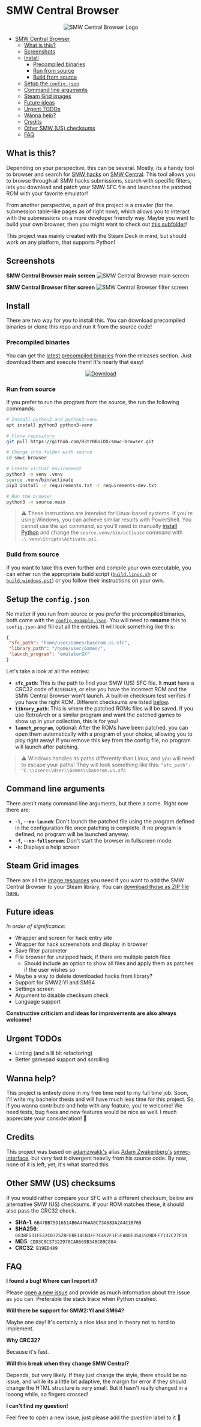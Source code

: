 # SMW Central Browser

<p align="center">
  <img src="media/images/logo.png" alt="SMW Central Browser Logo">
</p>

- [SMW Central Browser](#smw-central-browser)
  - [What is this?](#what-is-this)
  - [Screenshots](#screenshots)
  - [Install](#install)
    - [Precompiled binaries](#precompiled-binaries)
    - [Run from source](#run-from-source)
    - [Build from source](#build-from-source)
  - [Setup the `config.json`](#setup-the-configjson)
  - [Command line arguments](#command-line-arguments)
  - [Steam Grid images](#steam-grid-images)
  - [Future ideas](#future-ideas)
  - [Urgent TODOs](#urgent-todos)
  - [Wanna help?](#wanna-help)
  - [Credits](#credits)
  - [Other SMW (US) checksums](#other-smw-us-checksums)
  - [FAQ](#faq)

## What is this?

Depending on your perspective, this can be several. Mostly, its a handy tool to browser and search for [SMW hacks](https://www.smwcentral.net/?p=section&s=smwhacks) on [SMW Central](https://www.smwcentral.net/). This tool allows you to browse through all SMW hacks submissions, search with specific filters, lets you download and patch your SMW SFC file and launches the patched ROM with your favorite emulator!

From another perspective, a part of this project is a crawler (for the submession table-like pages as of right now), which allows you to interact with the submessions on a more developer friendly way. Maybe you want to build your own browser, then you might want to check out [this subfolder](source/smwc)!

This project was mainly created with the Steam Deck in mind, but should work on any platform, that supports Python!

## Screenshots

**SMW Central Browser main screen**
![SMW Central Browser main screen](.github/user/screen_main.png)

**SMW Central Browser filter screen**
![SMW Central Browser filter screen](.github/user/screen_filter.png)

## Install

There are two way for you to install this. You can download precompiled binaries or clone this repo and run it from the source code!

### Precompiled binaries

You can get the [latest precompiled binaries](https://github.com/R3tr0BoiDX/smwc-browser/releases/latest) from the releases section. Just download them and execute them! It's nearly that easy!

<p align="center">
  <a href="https://github.com/R3tr0BoiDX/smwc-browser/releases/latest">
    <img src=".github/user/download_button.png" alt="Download">
  </a>
</p>

### Run from source

If you prefer to run the program from the source, the run the following commands:

```bash
# Install python3 and python3-venv
apt install python3 python3-venv

# Clone repository
git pull https://github.com/R3tr0BoiDX/smwc-browser.git

# Change into folder with source
cd smwc-browser

# Create virtual environment
python3 -m venv .venv
source .venv/bin/activate
pip3 install -r requirements.txt -r requirements-dev.txt

# Run the browser
python3 -m source.main
```

> :warning: These instructions are intended for Linux-based systems. If you're using Windows, you can achieve similar results with PowerShell. You cannot use the `apt` command, so you'll need to manually [install Python](https://www.python.org/downloads/windows/) and change the `source.venv/bin/activate` command with `.\.venv\Scripts\Activate.ps1`.

### Build from source

If you want to take this even further and compile your own executable, you can either run the appropriate build script ([`build.linux.sh`](build.linux.sh) or [`build.windows.ps1`](build.windows.ps1)) or you follow their instructions on your own.

## Setup the `config.json`

No matter if you run from source or you prefer the precompiled binaries, both come with the [`config.example.json`](https://github.com/R3tr0BoiDX/smwc-browser/blob/master/config.example.json). You will need to **rename** this to `config.json` and fill out all the entries. It will look something like this:

```json
{
 "sfc_path": "home/user/Games/baserom.us.sfc",
 "library_path": "/home/user/Games/",
 "launch_program": "emulatorGX"
}
```

Let's take a look at all the entries:

- **`sfc_path`**: This is the path to find your SMW (US) SFC file. It **must** have a CRC32 code of `B19ED489`, or else you have the incorrect ROM and the SMW Central Browser won't launch. A built-in checksum test verifies if you have the right ROM. Different checksums are listed [below](#other-smw-us-checksums).
- **`library_path`**: This is where the patched ROMs files will be saved. If you use RetroArch or a similar program and want the patched games to show up in your collection, this is for you!
- **`launch_program`**, optional: After the ROMs have been patched, you can open them automatically with a program of your choice, allowing you to play right away! If you remove this key from the config file, no program will launch after patching.

> :warning: Windows handles its paths differently than Linux, and you will need to escape your paths! They will look something like this: `"sfc_path": "C:\\Users\\User\\Games\\baserom.us.sfc`

## Command line arguments

There aren't many command line arguments, but there a some. Right now there are:

- **`-l`, `--no-launch`**: Don't launch the patched file using the program defined in the configuration file once patching is complete. If no program is defined, no program will be launched anyway.
- **`-f`, `--no-fullscreen`**: Don't start the browser in fullscreen mode.
- **`-h`**: Displays a help screen

## Steam Grid images

There are all the [image resources](resources/steam-grid) you need if you want to add the SMW Central Browser to your Steam library. You can [download those as ZIP file here.](https://download-directory.github.io/?url=https%3A%2F%2Fgithub.com%2FR3tr0BoiDX%2Fsmwc-browser%2Ftree%2Fmaster%2Fresources%2Fsteam-grid)

## Future ideas

*In order of significance:*

- Wrapper and screen for hack entry site
- Wrapper for hack screenshots and display in browser
- Save filter parameter
- File browser for unzipped hack, if there are multiple patch files
  - Should include an option to show all files and apply them as patches if the user wishes so
- Maybe a way to delete downloaded hacks from library?
- Support for SMW2:YI and SM64
- Settings screen
- Argument to disable checksum check
- Language support

**Constructive criticism and ideas for improvements are also always welcome!**

## Urgent TODOs

- Linting (and a lil bit refactoring)
- Better gamepad support and scrolling

## Wanna help?

This project is entirely done in my free time next to my full time job. Soon, I'll write my bachelor thesis and will have much less time for this project. So, if you wanna contribute and help with any feature, you're welcome! We need tests, bug fixes and new features would be nice as well. I much appreciate your consideration! :slightly_smiling_face:

## Credits

This project was based on [adamzwakk's](https://github.com/adamzwakk) alias [Adam Zwakenberg's](https://www.adamzwakk.com/) [smwc-interface](https://github.com/adamzwakk/smwc-interface), but very fast it divergent heavily from his source code. By now, none of it is left, yet, it's what started this.

## Other SMW (US) checksums

If you would rather compare your SFC with a different checksum, below are alternative SMW (US) checksums. If your ROM matches these, it should also pass the CRC32 check.

- **SHA-1**: `6B47BB75D16514B6A476AA0C73A683A2A4C18765`
- **SHA256**: `0838E531FE22C077528FEBE14CB3FF7C492F1F5FA8DE354192BDFF7137C27F5B`
- **MD5**: `CDD3C8C37322978CA8669B34BC89C804`
- **CRC32**: `B19ED489`

## FAQ

**I found a bug! Where can I report it?**

Please [open a new issue](https://github.com/R3tr0BoiDX/smwc-browser/issues/new) and provide as much information about the issue as you can. Preferable the stack trace when Python crashed.

**Will there be support for SMW2:YI and SM64?**

Maybe one day! It's certainly a nice idea and in theory not to hard to implement.

**Why CRC32?**

Because it's fast.

**Will this break when they change SMW Central?**

Depends, but very likely. If they just change the style, there should be no issue, and while its a little bit adaptive, the margin for error if they should change the HTML structure is very small. But it hasn't really changed in a looong while, so fingers crossed!

**I can't find my question!**

Feel free to open a new issue, just please add the *question* label to it :slightly_smiling_face:
